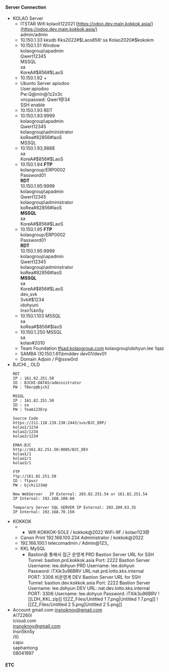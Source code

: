 #### Server Connection
+ KOLAO Server
	+ ITSTAR Wifi kolaoit122021
		[https://odoo.dev.main.kokkok.asia/](https://odoo.dev.main.kokkok.asia/)  
		admin/admin
	+ 10.150.1.33
		kksdb
		Kks2022#$Laos856!
		sa
		Kolao2020#$kokokm
	+ 10.150.1.51
		Window  
		kolaogroup\apadmin  
		Qwert12345  
		MSSQL  
		sa  
		KoreA#$856#$LaoS  
	+ 10.150.1.92
		+ 
	+ Ubunto
		Server apiodoo  
		User:apiodoo  
		Pw:Q@min@1z2x3c  
		vncpasswd: Qwer1@34  
		SSH enable  
	+ 10.150.1.93
		RDT  
	+ 10.150.1.93:9999  
		kolaogroup\apadmin  
		Qwert12345  
		kolaogroup\administrator  
		koRea\#82856\#laoS  
		MSSQL  
	+ 10.150.1.93,9888  
		sa  
		KoreA#$856#$LaoS  
	+ 10.150.1.94
		**FTP**  
		kolaogroup/ERP0002  
		Password01  
		**RDT**  
		10.150.1.95:9999  
		kolaogroup\apadmin  
		Qwert12345  
		kolaogroup\administrator  
		koRea\#82856\#laoS  
		**MSSQL**  
		sa  
		KoreA#$856#$LaoS  
	+ 10.150.1.95
		**FTP**  
		kolaogroup/ERP0002  
		Password01  
		**RDT**  
		10.150.1.95:9999  
		kolaogroup\apadmin  
		Qwert12345  
		kolaogroup\administrator  
		koRea\#82856\#laoS  
		**MSSQL**  
		sa  
		KoreA#$856#$LaoS  
		dev_svk  
		Svk#$1234  
		idohyuni  
		Insn%kn5y  
	+ 10.150.1.103
		MSSQL  
		sa  
		koRea#$856#$laoS  
	+ 10.150.1.250
		MSSQL  
		sa  
		kolao\#2010  
	+ Team Foundation
		[tfsad.kolaogroup.com](http://tfsad.kolaogroup.com/)
		kolaogroup\dohyun.lee
		1qaz
	+ SAMBA
		\\10.150.1.61\bmddev
		dev01/dev01
	+ Domain
		Adjoin / P@ssw0rd
+ BJCHI _ OLD 
	```Plain
	RDT
	IP : 161.82.251.50
	ID : BJCHI-DATA5/administrator
	PW : T0erp@bjchI
	            
	MSSQL
	IP : 161.82.251.50
	ID : sa
	PW : Team123Erp
	            
	Source Code
	https://211.110.139.238:2443/svn/BJC_ERP/
	kolao1/1234
	kolao2/1234
	kolao3/1234
	            
	EMAX-BJC
	http://161.82.251.50:8085/BJC_DEV
	kolao1/1
	kolao2/1
	kolao3/1
	            
	FTP
	ftp://161.82.251.50
	ID : ftpusr 
	PW : bjchi1234@
	            
	New WebServer 	IP External: 203.82.251.54 or 161.82.251.54
	IP Internal: 192.168.100.60
	            
	Temporary Server SQL SERVER IP External: 203.209.63.35 
	IP Internal: 192.168.70.150
	```
+ KOKKOK
	+ - Wifi
		KOKKOK-SOLE / kokkok@2022
		WiFi-9F / kolao!123@
	- Canon Print
		192.168.100.234
		Administrator / kokkok@2022
	- 192.168.100.1
		telecomadmin / Admin@123_
	- KKL MySQL
		- Bastion을 통해서 접근
			운영계
				PRD Bastion Server URL for SSH Tunnel: bastion.prd.kokkok.asia
				Port: 2222
				Bastion Server Username: lee.dohyun
			PRD
				Username: lee.dohyun
				Password: iTXik3u96BRV
				URL:nat.prd.lotto.kks.internal
				PORT: 3306
			비운영계
				DEV Bastion Server URL for SSH Tunnel: bastion.dev.kokkok.asia
				Port: 2222
				Bastion Server Username: lee.dohyun
			DEV
				URL: nat.dev.lotto.kks.internal
				PORT: 3306
				Username: lee.dohyun
				Password: iTXik3u96BRV
		![[LDH_KKL.zip]]
		![[ZZ_Files/Untitled 1 7.png|Untitled 1 7.png]]
		![[ZZ_Files/Untitled 2 5.png|Untitled 2 5.png]]
+ Account
		gmail.com
		insnoknoy@gmail.com  
		A!72260i  
		icloud.com  
		insnoknoy@gmail.com  
		Insn5kn5y  
		i10  
		capu  
		saphantong  
		08041997 

#### ETC


















